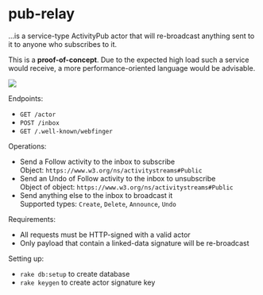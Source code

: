 pub-relay
=========

...is a service-type ActivityPub actor that will re-broadcast anything sent to it to anyone who subscribes to it.

This is a **proof-of-concept**. Due to the expected high load such a service would receive, a more performance-oriented language would be advisable.

![](https://i.imgur.com/5q8db54.jpg)

Endpoints:

- `GET /actor`
- `POST /inbox`
- `GET /.well-known/webfinger`

Operations:

- Send a Follow activity to the inbox to subscribe  \
  Object: `https://www.w3.org/ns/activitystreams#Public`
- Send an Undo of Follow activity to the inbox to unsubscribe  \
  Object of object: `https://www.w3.org/ns/activitystreams#Public`
- Send anything else to the inbox to broadcast it  \
  Supported types: `Create`, `Delete`, `Announce`, `Undo`

Requirements:

- All requests must be HTTP-signed with a valid actor
- Only payload that contain a linked-data signature will be re-broadcast

Setting up:

- `rake db:setup` to create database
- `rake keygen` to create actor signature key
